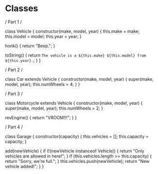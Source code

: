 # Classes



/ Part 1 /

class Vehicle {
  constructor(make, model, year) {
    this.make = make;
    this.model = model;
    this.year = year;
  }

  honk() {
    return "Beep.";
  }

  toString() {
    return `The vehicle is a ${this.make} ${this.model} from ${this.year}.`;
  }
}

/ Part 2 /

class Car extends Vehicle {
  constructor(make, model, year) {
    super(make, model, year);
    this.numWheels = 4;
  }
}

/ Part 3 /

class Motorcycle extends Vehicle {
  constructor(make, model, year) {
    super(make, model, year);
    this.numWheels = 2;
  }

  revEngine() {
    return "VROOM!!!";
  }
}

/ Part 4 /

class Garage {
  constructor(capacity) {
    this.vehicles = [];
    this.capacity = capacity;
  }

  add(newVehicle) {
    if (!(newVehicle instanceof Vehicle)) {
      return "Only vehicles are allowed in here!";
    }
    if (this.vehicles.length >= this.capacity) {
      return "Sorry, we're full.";
    }
    this.vehicles.push(newVehicle);
    return "New vehicle added!";
  }
}
